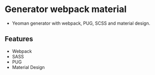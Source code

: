 
# Generator webpack material
- Yeoman generator with webpack, PUG, SCSS and material design. 

## Features

- Webpack
- SASS
- PUG
- Material Design